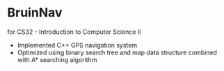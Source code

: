# BruinNav
for CS32 - Introduction to Computer Science II

- Implemented C++ GPS navigation system
- Optimized using binary search tree and map data structure combined with A* searching algorithm
